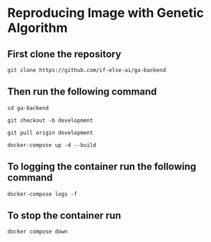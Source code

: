 # Reproducing Image with Genetic Algorithm

## First clone the repository

`git clone https://github.com/if-else-ai/ga-backend`

## Then run the following command

`cd ga-backend`

`git checkout -b development`

`git pull origin development`

`docker-compose up -d --build`

## To logging the container run the following command

`docker-compose logs -f`

## To stop the container run

`docker compose down`
